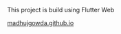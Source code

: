 This project is build using Flutter Web 
 
 <a href="https://madhujgowda.github.io/" target="_BLANK">madhujgowda.github.io</a>
